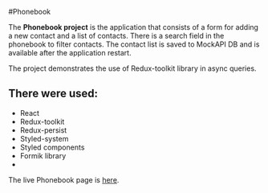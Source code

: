 #Phonebook

The **Phonebook project** is the application that consists of a form for adding
a new contact and a list of contacts. There is a search field in the phonebook
to filter contacts. The contact list is saved to MockAPI DB and is available
after the application restart.

The project demonstrates the use of Redux-toolkit library in async queries.

## There were used:

- React
- Redux-toolkit
- Redux-persist
- Styled-system
- Styled components
- Formik library
-

The live Phonebook page is
[here](https://marisereda.github.io/goit-react-hw-06-phonebook/).
